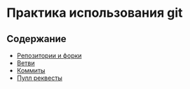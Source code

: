 # Практика использования git

## Содержание
* [Репозитории и форки](./docs/repository.md)
* [Ветви](./docs/branch.md)
* [Коммиты](./docs/commit.md)
* [Пулл реквесты](./docs/pull_request.md)
